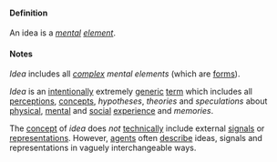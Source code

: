 #### Definition

An idea is a *[mental](https://github.com/gcassel/Modular-Organization-Terminology/blob/master/terms/mental.md) [element](https://github.com/gcassel/Modular-Organization-Terminology/blob/master/terms/element.md)*.

#### Notes   

*Idea* includes all *[complex](https://github.com/gcassel/Modular-Organization-Terminology/blob/master/terms/complex.md) mental elements* (which are [forms](https://github.com/gcassel/Modular-Organization-Terminology/blob/master/terms/form.md)).  

*Idea* is an [intentionally](https://github.com/gcassel/Modular-Organization-Terminology/blob/master/terms/intention.md) extremely [generic](https://github.com/gcassel/Modular-Organization-Terminology/blob/master/terms/generic.md) [term](https://github.com/gcassel/Modular-Organization-Terminology/blob/master/terms/term.md) which includes all [perceptions](https://github.com/gcassel/Modular-Organization-Terminology/blob/master/terms/perceive.md), [concepts](https://github.com/gcassel/Modular-Organization-Terminology/blob/master/terms/concept.md), *hypotheses*, *theories* and *speculations* about [physical](https://github.com/gcassel/Modular-Organization-Terminology/blob/master/terms/physical.md), [mental](https://github.com/gcassel/Modular-Organization-Terminology/blob/master/terms/mental.md) and [social](https://github.com/gcassel/Modular-Organization-Terminology/blob/master/terms/social.md) [experience](https://github.com/gcassel/Modular-Organization-Terminology/blob/master/terms/experience.md) and *memories*.  

The [concept](https://github.com/gcassel/Modular-Organization-Terminology/blob/master/terms/concept.md) of *idea*  does *not* [technically](https://github.com/gcassel/Modular-Organization-Terminology/blob/master/terms/technical.md) include external [signals](https://github.com/gcassel/Modular-Organization-Terminology/blob/master/terms/signal.md) or [representations](https://github.com/gcassel/Modular-Organization-Terminology/blob/master/terms/represent.md).  However, [agents](https://github.com/gcassel/Modular-Organization-Terminology/blob/master/terms/agent.md) often [describe](https://github.com/gcassel/Modular-Organization-Terminology/blob/master/terms/describe.md) ideas, signals and representations in vaguely interchangeable ways.
